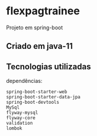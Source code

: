 # flexpagtrainee


Projeto em spring-boot

## Criado em java-11

## Tecnologias utilizadas

dependências:

    spring-boot-starter-web
    spring-boot-starter-data-jpa
    spring-boot-devtools
    MySql
    flyway-mysql
    flyway-core
    validation
    lombok



